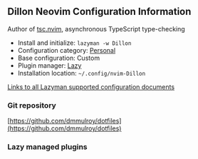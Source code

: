 ## Dillon Neovim Configuration Information

Author of [tsc.nvim](https://github.com/dmmulroy/tsc.nvim), asynchronous TypeScript type-checking

- Install and initialize: `lazyman -w Dillon`
- Configuration category: [Personal](https://github.com/doctorfree/nvim-lazyman#personal-configurations)
- Base configuration:     Custom
- Plugin manager:         [Lazy](https://github.com/folke/lazy.nvim)
- Installation location:  `~/.config/nvim-Dillon`

[Links to all Lazyman supported configuration documents](https://github.com/doctorfree/nvim-lazyman/wiki/infodocs)

### Git repository

[https://github.com/dmmulroy/dotfiles](https://github.com/dmmulroy/dotfiles)

### Lazy managed plugins

